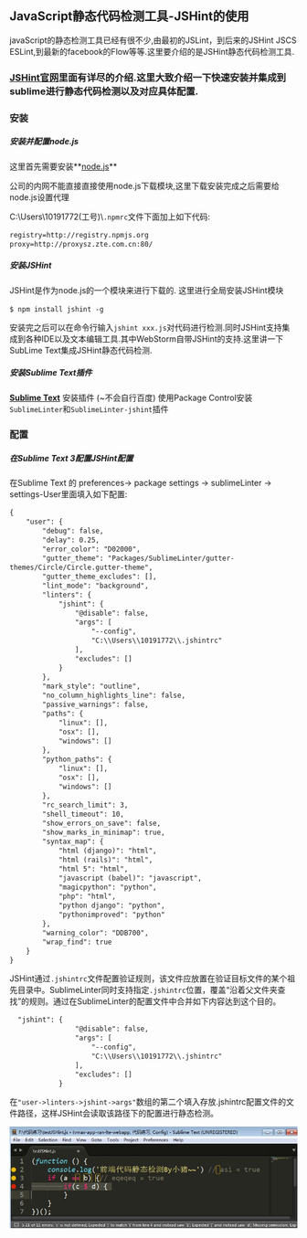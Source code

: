 ## JavaScript静态代码检测工具-JSHint的使用

javaScript的静态检测工具已经有很不少,由最初的JSLint，到后来的JSHint JSCS ESLint,到最新的facebook的Flow等等.这里要介绍的是JSHint静态代码检测工具.

### [JSHint官网](http://jshint.com/docs/)里面有详尽的介绍.这里大致介绍一下快速安装并集成到sublime进行静态代码检测以及对应具体配置.

### 安装

##### 安装并配置node.js
这里首先需要安装**[node.js](https://nodejs.org/en/)**

公司的内网不能直接直接使用node.js下载模块,这里下载安装完成之后需要给node.js设置代理

C:\Users\10191772(工号)\\`.npmrc`文件下面加上如下代码:

```
registry=http://registry.npmjs.org
proxy=http://proxysz.zte.com.cn:80/
```

##### 安装JSHint
JSHint是作为node.js的一个模块来进行下载的. 这里进行全局安装JSHint模块

`$ npm install jshint -g`

安装完之后可以在命令行输入`jshint xxx.js`对代码进行检测.同时JSHint支持集成到各种IDE以及文本编辑工具.其中WebStorm自带JSHint的支持.这里讲一下SubLime Text集成JSHint静态代码检测.

##### 安装Sublime Text插件 
**[Sublime Text](:http://www.sublimetext.com/)** 安装插件 (~不会自行百度)
使用Package Control安装`SublimeLinter`和`SublimeLinter-jshint`插件

### 配置
##### 在Sublime Text 3配置JSHint配置
在Sublime Text 的 preferences-> package settings -> sublimeLinter -> settings-User里面填入如下配置:
```
{
    "user": {
        "debug": false,
        "delay": 0.25,
        "error_color": "D02000",
        "gutter_theme": "Packages/SublimeLinter/gutter-themes/Circle/Circle.gutter-theme",
        "gutter_theme_excludes": [],
        "lint_mode": "background",
        "linters": {
            "jshint": {
                "@disable": false,
                "args": [
                    "--config",
                    "C:\\Users\\10191772\\.jshintrc"
                ],
                "excludes": []
            }
        },
        "mark_style": "outline",
        "no_column_highlights_line": false,
        "passive_warnings": false,
        "paths": {
            "linux": [],
            "osx": [],
            "windows": []
        },
        "python_paths": {
            "linux": [],
            "osx": [],
            "windows": []
        },
        "rc_search_limit": 3,
        "shell_timeout": 10,
        "show_errors_on_save": false,
        "show_marks_in_minimap": true,
        "syntax_map": {
            "html (django)": "html",
            "html (rails)": "html",
            "html 5": "html",
            "javascript (babel)": "javascript",
            "magicpython": "python",
            "php": "html",
            "python django": "python",
            "pythonimproved": "python"
        },
        "warning_color": "DDB700",
        "wrap_find": true
    }
}
```

JSHint通过`.jshintrc`文件配置验证规则，该文件应放置在验证目标文件的某个祖先目录中。SublimeLinter同时支持指定`.jshintrc`位置，覆盖“沿着父文件夹查找”的规则。通过在SublimeLinter的配置文件中合并如下内容达到这个目的。
```
  "jshint": {
                "@disable": false,
                "args": [
                    "--config",
                    "C:\\Users\\10191772\\.jshintrc"
                ],
                "excludes": []
            }
```

在`"user->linters->jshint->args"`数组的第二个填入存放.jshintrc配置文件的文件路径，这样JSHint会读取该路径下的配置进行静态检测。

![](https://github.com/195286381/file/blob/master/images/20161114/jshint_error.jpg?raw=true)
